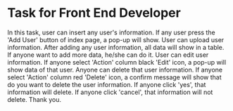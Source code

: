 # Task for Front End Developer
In this task, user can insert any user's information. If any user press the 'Add User' button of index page, a pop-up will show. User can upload user information. After adding any user information, all data will show in a table. If anyone want to add more data, he/she can do it. User can edit user information. If anyone select 'Action' column black 'Edit' icon, a pop-up will show data of that user. Anyone can delete that user information. If anyone select 'Action' column red 'Delete' icon, a confirm message will show that do you want to delete the user information. If anyone click 'yes', that information will delete. If anyone click 'cancel', that information will not delete. 
Thank you.
